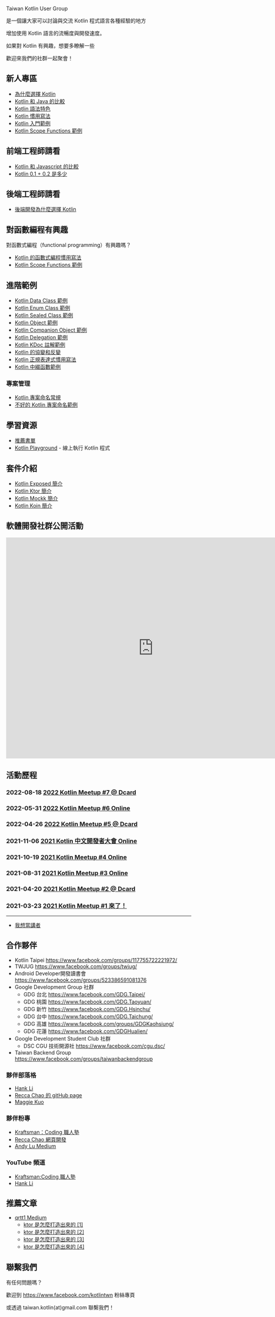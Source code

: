 Taiwan Kotlin User Group 

是一個讓大家可以討論與交流 Kotlin 程式語言各種經驗的地方

增加使用 Kotlin 語言的流暢度與開發速度。

如果對 Kotlin 有興趣，想要多瞭解一些

歡迎來我們的社群一起聚會！

## 新人專區

- [為什麼選擇 Kotlin](why-kotlin.md)
- [Kotlin 和 Java 的比較](kotlin-vs-java.md)
- [Kotlin 語法特色](kotlin-syntax.md)
- [Kotlin 慣用寫法](idioms.md)
- [Kotlin 入門範例](kotlin-intro-example.md)
- [Kotlin Scope Functions 範例](kotlin-scope-function-example.md)

## 前端工程師請看

- [Kotlin 和 Javascript 的比較](kotlin-vs-js.md)
- [Kotlin 0.1 + 0.2 是多少](kotlin-0.1+0.2.md)

## 後端工程師請看

- [後端開發為什麼選擇 Kotlin](why-kotlin-backend.md)

## 對函數編程有興趣

對函數式編程（functional programming）有興趣嗎？

- [Kotlin 的函數式編程慣用寫法](kotlin-functional-programming-example.md)
- [Kotlin Scope Functions 範例](kotlin-scope-function-example.md)

## 進階範例

- [Kotlin Data Class 範例](kotlin-data-class-example.md)
- [Kotlin Enum Class 範例](kotlin-enum-class-example.md)
- [Kotlin Sealed Class 範例](kotlin-sealed-class-example.md)
- [Kotlin Object 範例](kotlin-object-example.md)
- [Kotlin Companion Object 範例](kotlin-companion-object-example.md)
- [Kotlin Delegation 範例](kotlin-delegation-example.md)
- [Kotlin KDoc 註解範例](kotlin-kdoc-example.md)
- [Kotlin 的協變和反變](kotlin-covariance-contravariance.md)
- [Kotlin 正規表達式慣用寫法](kotlin-regex-example.md)
- [Kotlin 中綴函數範例](kotlin-infix-function-example.md)

### 專案管理

- [Kotlin 專案命名常規](kotlin-naming-example.md)
- [不好的 Kotlin 專案命名範例](kotlin-bad-naming-example.md)

## 學習資源

- [推薦書單](book-list.md)
- [Kotlin Playground](https://play.kotlinlang.org/) - 線上執行 Kotlin 程式

## 套件介紹

- [Kotlin Exposed 簡介](kotlin-exposed-intro.md)
- [Kotlin Ktor 簡介](kotlin-ktor-intro.md)
- [Kotlin Mockk 簡介](kotlin-mockk-intro.md)
- [Kotlin Koin 簡介](kotlin-koin-intro.md)

## 軟體開發社群公開活動

<iframe src="https://calendar.google.com/calendar/embed?src=b3buhruprrkqmo6nhpc9u6eoig%40group.calendar.google.com&ctz=Asia%2FTaipei" style="border: 0" width="800" height="600" frameborder="0" scrolling="no"></iframe>

## 活動歷程

### 2022-08-18 [2022 Kotlin Meetup #7 @ Dcard](https://gdg.community.dev/events/details/google-gdg-taipei-presents-kotlin-meetup-7/)

### 2022-05-31 [2022 Kotlin Meetup #6 Online](https://gdg.community.dev/events/details/google-gdg-taipei-presents-kotlin-meetup-6/)

### 2022-04-26 [2022 Kotlin Meetup #5 @ Dcard](https://gdg.community.dev/events/details/google-gdg-taipei-presents-kotlin-meetup-5/)

### 2021-11-06 [2021 Kotlin 中文開發者大會 Online](mini-conf-2021.md)

### 2021-10-19 [2021 Kotlin Meetup #4 Online](https://www.facebook.com/events/4392745437499911/)

### 2021-08-31 [2021 Kotlin Meetup #3 Online](https://www.facebook.com/events/1264189300692421/)

### 2021-04-20 [2021 Kotlin Meetup #2 @ Dcard](https://www.facebook.com/events/793159571303586/)

### 2021-03-23 [2021 Kotlin Meetup #1 來了！](https://www.facebook.com/events/480898682916368/)

-----

- [我想當講者](wanted-speaker.md)

## 合作夥伴

- Kotlin Taipei <https://www.facebook.com/groups/117755722221972/>
- TWJUG <https://www.facebook.com/groups/twjug/>
- Android Developer開發讀書會 <https://www.facebook.com/groups/523386591081376>
- Google Development Group 社群
  - GDG 台北 <https://www.facebook.com/GDG.Taipei/>
  - GDG 桃園 <https://www.facebook.com/GDG.Taoyuan/> 
  - GDG 新竹 <https://www.facebook.com/GDG.Hsinchu/> 
  - GDG 台中 <https://www.facebook.com/GDG.Taichung/>
  - GDG 高雄 <https://www.facebook.com/groups/GDGKaohsiung/> 
  - GDG 花蓮 <https://www.facebook.com/GDGHualien/>
- Google Development Student Club 社群
  - DSC CGU 技術開源社 <https://www.facebook.com/cgu.dsc/>  
- Taiwan Backend Group <https://www.facebook.com/groups/taiwanbackendgroup>

### 夥伴部落格
- [Hank Li](https://hankli0130.github.io/)
- [Recca Chao 的 gitHub page](https://gitpage.reccachao.net/)
- [Maggie Kuo](https://medium.com/@maggie.kuo)

###  夥伴粉專
- [Kraftsman：Coding 職人塾](https://www.facebook.com/kraftsman.io/)
- [Recca Chao 網頁開發](https://www.facebook.com/ReccaChaoWebDev/)
- [Andy Lu Medium](https://andyludeveloper.medium.com/)

###  YouTube 頻道

- [Kraftsman:Coding 職人塾](https://www.youtube.com/channel/UCVR1hN4UGerZQQ9tE88h2xQ)
- [Hank Li](https://www.youtube.com/channel/UCVYje6c5eOPJwu2-1tfQiEw)

## 推薦文章
- [qrtt1 Medium](https://qrtt1.medium.com/)
  - [ktor 是怎麼打造出來的 [1]](https://qrtt1.medium.com/ktor-%E6%98%AF%E6%80%8E%E9%BA%BC%E6%89%93%E9%80%A0%E5%87%BA%E4%BE%86%E7%9A%84-1-14ab2c2c2410)
  - [ktor 是怎麼打造出來的 [2]](https://qrtt1.medium.com/ktor-%E6%98%AF%E6%80%8E%E9%BA%BC%E6%89%93%E9%80%A0%E5%87%BA%E4%BE%86%E7%9A%84-2-618911933ac7)
  - [ktor 是怎麼打造出來的 [3]](https://qrtt1.medium.com/ktor-%E6%98%AF%E6%80%8E%E9%BA%BC%E6%89%93%E9%80%A0%E5%87%BA%E4%BE%86%E7%9A%84-3-f1e1733110aa)
  - [ktor 是怎麼打造出來的 [4]](https://qrtt1.medium.com/ktor-%E6%98%AF%E6%80%8E%E9%BA%BC%E6%89%93%E9%80%A0%E5%87%BA%E4%BE%86%E7%9A%84-4-3d4e293cf716)

## 聯繫我們

有任何問題嗎？

歡迎到 <https://www.facebook.com/kotlintwn> 粉絲專頁

或透過 taiwan.kotlin(at)gmail.com 聯繫我們！



